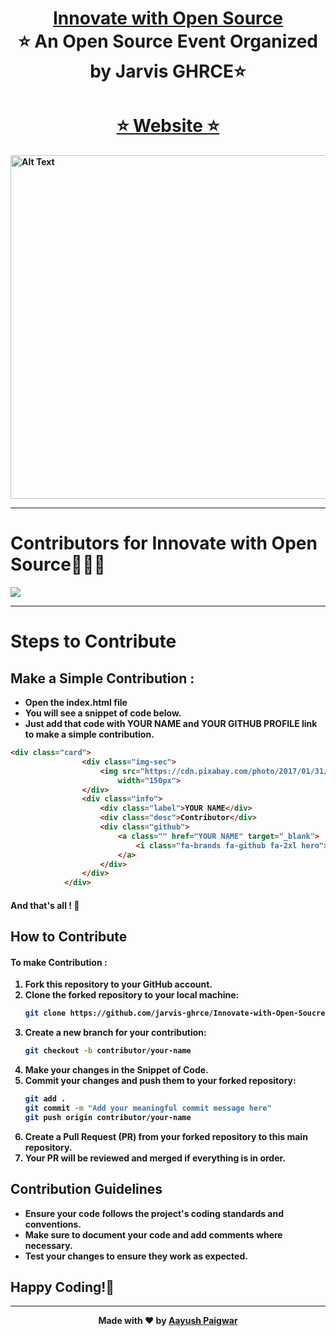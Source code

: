 <h1 align="center" style="border-bottom: none">
    <b>
        <a href="https://jarvis-ghrce.github.io/Innovate-with-Open-Soucre/">Innovate with Open Source</a><br>
    </b>
    ⭐️  An Open Source Event Organized by Jarvis GHRCE⭐️ <br>
</h1>

<h1 align="center" style="border-bottom: none">
    <b>
        <a href="https://jarvis-ghrce.github.io/Innovate-with-Open-Soucre/">⭐️ Website ⭐️</a><br>     
</h1>
 <img src="https://github.com/jarvis-ghrce/Innovate-with-Open-Soucre/blob/main/readme-assets/website.gif" width="1920" height="550" alt="Alt Text">

---

# Contributors for **Innovate with Open Source**🧑🏻‍💻
<a href="https://github.com/jarvis-ghrce/Innovate-with-Open-Soucre/graphs/contributors
">
  <img src="https://contrib.rocks/image?repo=jarvis-ghrce/Innovate-with-Open-Soucre" />
</a>

---

# Steps to Contribute
## Make a Simple Contribution :

- Open the index.html file
- You will see a snippet of code below.
- Just add that code with YOUR NAME and YOUR GITHUB PROFILE link to make a simple contribution.

```html
<div class="card">
                <div class="img-sec">
                    <img src="https://cdn.pixabay.com/photo/2017/01/31/21/23/avatar-2027365_1280.png" height="150px"
                        width="150px">
                </div>
                <div class="info">
                    <div class="label">YOUR NAME</div>
                    <div class="desc">Contributor</div>
                    <div class="github">
                        <a class="" href="YOUR NAME" target="_blank">
                            <i class="fa-brands fa-github fa-2xl hero"></i>
                        </a>
                    </div>
                </div>
            </div>
```
#### And that's all ! 🚀


## How to Contribute

#### To make Contribution :
1. Fork this repository to your GitHub account.
2. Clone the forked repository to your local machine:
   ```bash
   git clone https://github.com/jarvis-ghrce/Innovate-with-Open-Soucre
   ```
3. Create a new branch for your contribution:
   ```bash
   git checkout -b contributor/your-name
   ```
4. Make your changes in the Snippet of Code.
5. Commit your changes and push them to your forked repository:
   ```bash
   git add .
   git commit -m "Add your meaningful commit message here"
   git push origin contributor/your-name
   ```
6. Create a Pull Request (PR) from your forked repository to this main repository.
7. Your PR will be reviewed and merged if everything is in order.


## Contribution Guidelines

- Ensure your code follows the project's coding standards and conventions.
- Make sure to document your code and add comments where necessary.
- Test your changes to ensure they work as expected.


## Happy Coding!🚀

---

<div align="center">
  
Made with ❤️ by [Aayush Paigwar](https://github.com/AayushPaigwar)
</div>
